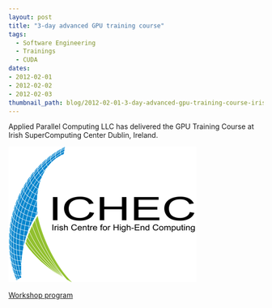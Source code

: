 ```yaml
---
layout: post
title: "3-day advanced GPU training course"
tags:
  - Software Engineering
  - Trainings
  - CUDA
dates:
- 2012-02-01
- 2012-02-02
- 2012-02-03
thumbnail_path: blog/2012-02-01-3-day-advanced-gpu-training-course-irish-supercomputing-center-dublin/ICHEC_Logo.png
---
```


Applied Parallel Computing LLC has delivered the GPU Training Course at Irish SuperComputing Center Dublin, Ireland.

![alt text](\assets\img\blog\2012-02-01-3-day-advanced-gpu-training-course-irish-supercomputing-center-dublin\ICHEC_Logo.png "Logo Title Text 1")

[Workshop program](\assets\img\blog\2012-02-01-3-day-advanced-gpu-training-course-irish-supercomputing-center-dublin\ICHEC_3day_course_program.pdf)
